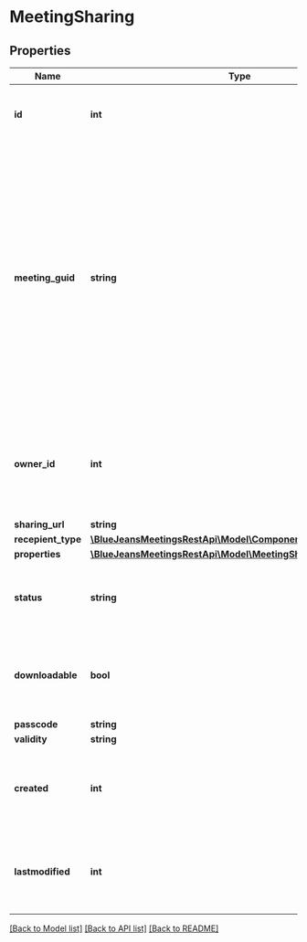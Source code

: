 # MeetingSharing

## Properties
Name | Type | Description | Notes
------------ | ------------- | ------------- | -------------
**id** | **int** | This field is the Sharing Authorization unique identifier. | [optional] 
**meeting_guid** | **string** | The meetingGuid is a globally unique Id for this particular recording. It is a string which contains the numeric meeting id, followed by a colon, followed by a 128-bit integer number formatted as 6 alphanumeric segments separated by dashes. | [optional] 
**owner_id** | **int** | The ownerId field is the unique Id number of the BlueJeans account that owns the recording | [optional] 
**sharing_url** | **string** |  | [optional] 
**recepient_type** | [**\BlueJeansMeetingsRestApi\Model\ComponentsRecepientOptions**](ComponentsRecepientOptions.md) |  | [optional] 
**properties** | [**\BlueJeansMeetingsRestApi\Model\MeetingSharingProperties**](MeetingSharingProperties.md) |  | [optional] 
**status** | **string** | This status field indicates the state of the sharing authorization record. | [optional] 
**downloadable** | **bool** | The downloadable field indicates whether the recording can be downloaded | [optional] 
**passcode** | **string** | TBD | [optional] 
**validity** | **string** | TBD | [optional] 
**created** | **int** | Date, since epoch time, that the recording was created (in milliseconds). | [optional] 
**lastmodified** | **int** | Date, since epoch time, that the recording was last modified (in milliseconds). | [optional] 

[[Back to Model list]](../README.md#documentation-for-models) [[Back to API list]](../README.md#documentation-for-api-endpoints) [[Back to README]](../README.md)


